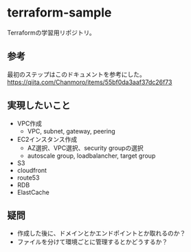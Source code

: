# terraform-sample
Terraformの学習用リポジトリ。

## 参考
最初のステップはこのドキュメントを参考にした。
https://qiita.com/Chanmoro/items/55bf0da3aaf37dc26f73

## 実現したいこと
- VPC作成
  - VPC, subnet, gateway, peering
- EC2インスタンス作成
  - AZ選択、VPC選択、security groupの選択
  - autoscale group, loadbalancher, target group
- S3
- cloudfront
- route53
- RDB
- ElastCache

## 疑問
- 作成した後に、ドメインとかエンドポイントとか取れるのか？
- ファイルを分けて環境ごとに管理するとかどうするか？